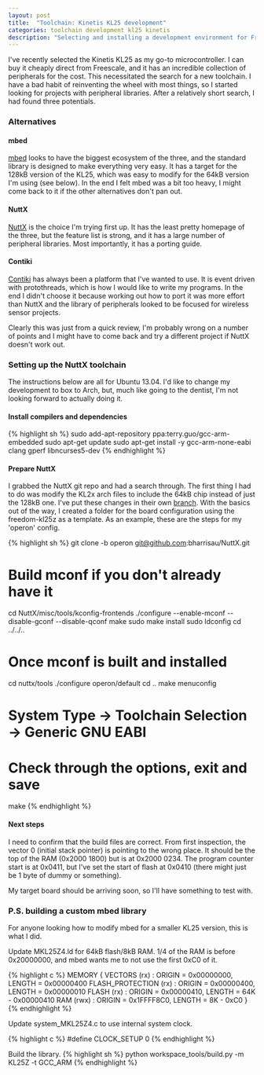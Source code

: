```yaml
---
layout: post
title:  "Toolchain: Kinetis KL25 development"
categories: toolchain development kl25 kinetis
description: "Selecting and installing a development environment for Freescale's Kinetis KL25"
---
```


I've recently selected the Kinetis KL25 as my go-to microcontroller. I can buy it cheaply direct from Freescale, and it has an incredible collection of peripherals for the cost. This necessitated the search for a new toolchain. I have a bad habit of reinventing the wheel with most things, so I started looking for projects with peripheral libraries. After a relatively short search, I had found three potentials.

<!--excerpt-->

### Alternatives
#### mbed
[mbed][mbed] looks to have the biggest ecosystem of the three, and the standard library is designed to make everything very easy. It has a target for the 128kB version of the KL25, which was easy to modify for the 64kB version I'm using (see below). In the end I felt mbed was a bit too heavy, I might come back to it if the other alternatives don't pan out.

#### NuttX
[NuttX][nuttx] is the choice I'm trying first up. It has the least pretty homepage of the three, but the feature list is strong, and it has a large number of peripheral libraries. Most importantly, it has a porting guide.

#### Contiki
[Contiki][contiki] has always been a platform that I've wanted to use. It is event driven with protothreads, which is how I would like to write my programs. In the end I didn't choose it because working out how to port it was more effort than NuttX and the library of peripherals looked to be focused for wireless sensor projects.

Clearly this was just from a quick review, I'm probably wrong on a number of points and I might have to come back and try a different project if NuttX doesn't work out.

### Setting up the NuttX toolchain
The instructions below are all for Ubuntu 13.04. I'd like to change my development to box to Arch, but, much like going to the dentist, I'm not looking forward to actually doing it.

#### Install compilers and dependencies
{% highlight sh %}
sudo add-apt-repository ppa:terry.guo/gcc-arm-embedded
sudo apt-get update
sudo apt-get install -y gcc-arm-none-eabi clang gperf libncurses5-dev
{% endhighlight %}

#### Prepare NuttX
I grabbed the NuttX git repo and had a search through. The first thing I had to do was modify the KL2x arch files to include the 64kB chip instead of just the 128kB one. I've put these changes in their own [branch][MKL25Z64]. With the basics out of the way, I created a folder for the board configuration using the freedom-kl25z as a template. As an example, these are the steps for my 'operon' config.

{% highlight sh %}
git clone -b operon git@github.com:bharrisau/NuttX.git
# Build mconf if you don't already have it
cd NuttX/misc/tools/kconfig-frontends
./configure --enable-mconf --disable-gconf --disable-qconf
make
sudo make install
sudo ldconfig
cd ../../..
# Once mconf is built and installed
cd nuttx/tools
./configure operon/default
cd ..
make menuconfig
# System Type -> Toolchain Selection -> Generic GNU EABI
# Check through the options, exit and save
make
{% endhighlight %}

#### Next steps
I need to confirm that the build files are correct. From first inspection, the vector 0 (initial stack pointer) is pointing to the wrong place. It should be the top of the RAM (0x2000 1800) but is at 0x2000 0234. The program counter start is at 0x0411, but I've set the start of flash at 0x0410 (there might just be 1 byte of dummy or something).

My target board should be arriving soon, so I'll have something to test with.

### P.S. building a custom mbed library
For anyone looking how to modify mbed for a smaller KL25 version, this is what I did.

Update MKL25Z4.ld for 64kB flash/8kB RAM. 1/4 of the RAM is before 0x20000000, and mbed wants me to not use the first 0xC0 of it.

{% highlight c %}
MEMORY
{
  VECTORS (rx) : ORIGIN = 0x00000000, LENGTH = 0x00000400
  FLASH_PROTECTION  (rx) : ORIGIN = 0x00000400, LENGTH = 0x00000010
  FLASH (rx) : ORIGIN = 0x00000410, LENGTH = 64K - 0x00000410
  RAM (rwx) : ORIGIN = 0x1FFFF8C0, LENGTH = 8K - 0xC0
}
{% endhighlight %}

Update system_MKL25Z4.c to use internal system clock.

{% highlight c %}
#define CLOCK_SETUP     0
{% endhighlight %}

Build the library.
{% highlight sh %}
python workspace_tools/build.py -m KL25Z -t GCC_ARM
{% endhighlight %}

[nuttx]:    http://nuttx.org/
[mbed]:     http://mbed.org/
[contiki]:  http://www.contiki-os.org/
[MKL25Z64]: https://github.com/bharrisau/NuttX/tree/MKL25Z64



